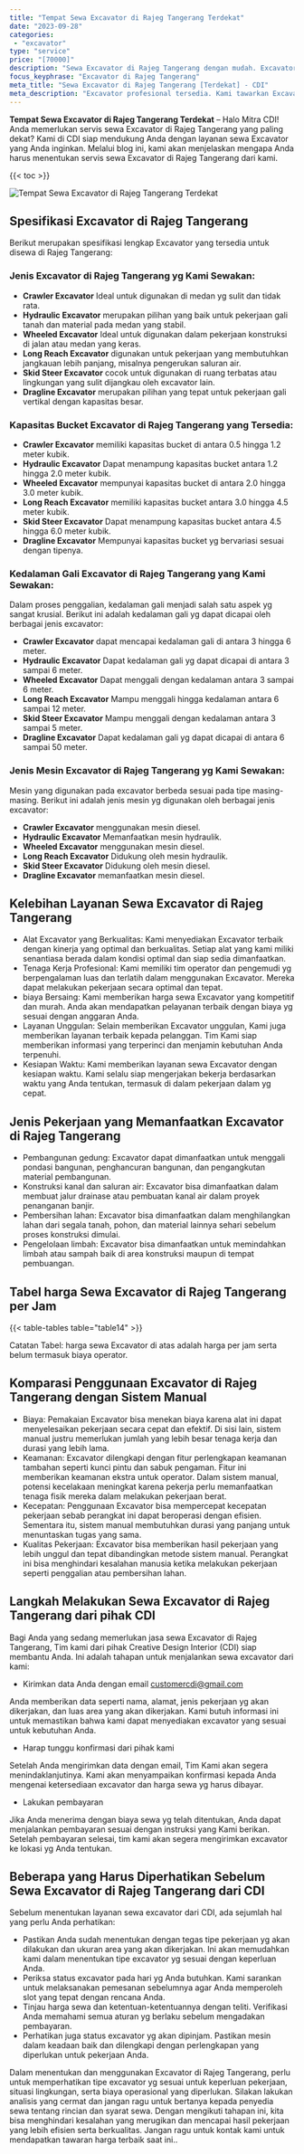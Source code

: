 ```yaml
---
title: "Tempat Sewa Excavator di Rajeg Tangerang Terdekat"
date: "2023-09-28"
categories:
 - "excavator"
type: "service"
price: "[70000]"
description: "Sewa Excavator di Rajeg Tangerang dengan mudah. Excavator unggulan untuk proyek konstruksi yang membutuhkan peralatan profesional dengan performa optimal. Hubungi kami segera."
focus_keyphrase: "Excavator di Rajeg Tangerang"
meta_title: "Sewa Excavator di Rajeg Tangerang [Terdekat] - CDI"
meta_description: "Excavator profesional tersedia. Kami tawarkan Excavator berkualitas untuk menyelesaikan pekerjaan. Promo menarik tersedia."
---
```


**Tempat Sewa Excavator di Rajeg Tangerang Terdekat** – Halo Mitra CDI! Anda memerlukan servis sewa Excavator di Rajeg Tangerang yang paling dekat? Kami di CDI siap mendukung Anda dengan layanan sewa Excavator yang Anda inginkan. Melalui blog ini, kami akan menjelaskan mengapa Anda harus menentukan servis sewa Excavator di Rajeg Tangerang dari kami.

{{< toc >}}

![Tempat Sewa Excavator di Rajeg Tangerang Terdekat](/images/excavator/excavator-23.jpg)

## Spesifikasi Excavator di Rajeg Tangerang

Berikut merupakan spesifikasi lengkap Excavator yang tersedia untuk disewa di Rajeg Tangerang:

### Jenis Excavator di Rajeg Tangerang yg Kami Sewakan:

*   **Crawler Excavator** Ideal untuk digunakan di medan yg sulit dan tidak rata.
*   **Hydraulic Excavator** merupakan pilihan yang baik untuk pekerjaan gali tanah dan material pada medan yang stabil.
*   **Wheeled Excavator** Ideal untuk digunakan dalam pekerjaan konstruksi di jalan atau medan yang keras.
*   **Long Reach Excavator** digunakan untuk pekerjaan yang membutuhkan jangkauan lebih panjang, misalnya pengerukan saluran air.
*   **Skid Steer Excavator** cocok untuk digunakan di ruang terbatas atau lingkungan yang sulit dijangkau oleh excavator lain.
*   **Dragline Excavator** merupakan pilihan yang tepat untuk pekerjaan gali vertikal dengan kapasitas besar.

### Kapasitas Bucket Excavator di Rajeg Tangerang yang Tersedia:

*   **Crawler Excavator** memiliki kapasitas bucket di antara 0.5 hingga 1.2 meter kubik.
*   **Hydraulic Excavator** Dapat menampung kapasitas bucket antara 1.2 hingga 2.0 meter kubik.
*   **Wheeled Excavator** mempunyai kapasitas bucket di antara 2.0 hingga 3.0 meter kubik.
*   **Long Reach Excavator** memiliki kapasitas bucket antara 3.0 hingga 4.5 meter kubik.
*   **Skid Steer Excavator** Dapat menampung kapasitas bucket antara 4.5 hingga 6.0 meter kubik.
*   **Dragline Excavator** Mempunyai kapasitas bucket yg bervariasi sesuai dengan tipenya.

### Kedalaman Gali Excavator di Rajeg Tangerang yang Kami Sewakan:

Dalam proses penggalian, kedalaman gali menjadi salah satu aspek yg sangat krusial. Berikut ini adalah kedalaman gali yg dapat dicapai oleh berbagai jenis excavator:

*   **Crawler Excavator** dapat mencapai kedalaman gali di antara 3 hingga 6 meter.
*   **Hydraulic Excavator** Dapat kedalaman gali yg dapat dicapai di antara 3 sampai 6 meter.
*   **Wheeled Excavator** Dapat menggali dengan kedalaman antara 3 sampai 6 meter.
*   **Long Reach Excavator** Mampu menggali hingga kedalaman antara 6 sampai 12 meter.
*   **Skid Steer Excavator** Mampu menggali dengan kedalaman antara 3 sampai 5 meter.
*   **Dragline Excavator** Dapat kedalaman gali yg dapat dicapai di antara 6 sampai 50 meter.

### Jenis Mesin Excavator di Rajeg Tangerang yg Kami Sewakan:

Mesin yang digunakan pada excavator berbeda sesuai pada tipe masing-masing. Berikut ini adalah jenis mesin yg digunakan oleh berbagai jenis excavator:

*   **Crawler Excavator** menggunakan mesin diesel.
*   **Hydraulic Excavator** Memanfaatkan mesin hydraulik.
*   **Wheeled Excavator** menggunakan mesin diesel.
*   **Long Reach Excavator** Didukung oleh mesin hydraulik.
*   **Skid Steer Excavator** Didukung oleh mesin diesel.
*   **Dragline Excavator** memanfaatkan mesin diesel.

## Kelebihan Layanan Sewa Excavator di Rajeg Tangerang

*   Alat Excavator yang Berkualitas: Kami menyediakan Excavator terbaik dengan kinerja yang optimal dan berkualitas. Setiap alat yang kami miliki senantiasa berada dalam kondisi optimal dan siap sedia dimanfaatkan.
*   Tenaga Kerja Profesional: Kami memiliki tim operator dan pengemudi yg berpengalaman luas dan terlatih dalam menggunakan Excavator. Mereka dapat melakukan pekerjaan secara optimal dan tepat.
*   biaya Bersaing: Kami memberikan harga sewa Excavator yang kompetitif dan murah. Anda akan mendapatkan pelayanan terbaik dengan biaya yg sesuai dengan anggaran Anda.
*   Layanan Unggulan: Selain memberikan Excavator unggulan, Kami juga memberikan layanan terbaik kepada pelanggan. Tim Kami siap memberikan informasi yang terperinci dan menjamin kebutuhan Anda terpenuhi.
*   Kesiapan Waktu: Kami memberikan layanan sewa Excavator dengan kesiapan waktu. Kami selalu siap mengerjakan bekerja berdasarkan waktu yang Anda tentukan, termasuk di dalam pekerjaan dalam yg cepat.

## Jenis Pekerjaan yang Memanfaatkan Excavator di Rajeg Tangerang

*   Pembangunan gedung: Excavator dapat dimanfaatkan untuk menggali pondasi bangunan, penghancuran bangunan, dan pengangkutan material pembangunan.
*   Konstruksi kanal dan saluran air: Excavator bisa dimanfaatkan dalam membuat jalur drainase atau pembuatan kanal air dalam proyek penanganan banjir.
*   Pembersihan lahan: Excavator bisa dimanfaatkan dalam menghilangkan lahan dari segala tanah, pohon, dan material lainnya sehari sebelum proses konstruksi dimulai.
*   Pengelolaan limbah: Excavator bisa dimanfaatkan untuk memindahkan limbah atau sampah baik di area konstruksi maupun di tempat pembuangan.

## Tabel harga Sewa Excavator di Rajeg Tangerang per Jam

{{< table-tables table="table14" >}}

Catatan Tabel: harga sewa Excavator di atas adalah harga per jam serta belum termasuk biaya operator.

## Komparasi Penggunaan Excavator di Rajeg Tangerang dengan Sistem Manual

*   Biaya: Pemakaian Excavator bisa menekan biaya karena alat ini dapat menyelesaikan pekerjaan secara cepat dan efektif. Di sisi lain, sistem manual justru memerlukan jumlah yang lebih besar tenaga kerja dan durasi yang lebih lama.
*   Keamanan: Excavator dilengkapi dengan fitur perlengkapan keamanan tambahan seperti kunci pintu dan sabuk pengaman. Fitur ini memberikan keamanan ekstra untuk operator. Dalam sistem manual, potensi kecelakaan meningkat karena pekerja perlu memanfaatkan tenaga fisik mereka dalam melakukan pekerjaan berat.
*   Kecepatan: Penggunaan Excavator bisa mempercepat kecepatan pekerjaan sebab perangkat ini dapat beroperasi dengan efisien. Sementara itu, sistem manual membutuhkan durasi yang panjang untuk menuntaskan tugas yang sama.
*   Kualitas Pekerjaan: Excavator bisa memberikan hasil pekerjaan yang lebih unggul dan tepat dibandingkan metode sistem manual. Perangkat ini bisa menghindari kesalahan manusia ketika melakukan pekerjaan seperti penggalian atau pembersihan lahan.

## Langkah Melakukan Sewa Excavator di Rajeg Tangerang dari pihak CDI

Bagi Anda yang sedang memerlukan jasa sewa Excavator di Rajeg Tangerang, Tim kami dari pihak Creative Design Interior (CDI) siap membantu Anda. Ini adalah tahapan untuk menjalankan sewa excavator dari kami:

*   Kirimkan data Anda dengan email customercdi@gmail.com

Anda memberikan data seperti nama, alamat, jenis pekerjaan yg akan dikerjakan, dan luas area yang akan dikerjakan. Kami butuh informasi ini untuk memastikan bahwa kami dapat menyediakan excavator yang sesuai untuk kebutuhan Anda.
*   Harap tunggu konfirmasi dari pihak kami

Setelah Anda mengirimkan data dengan email, Tim Kami akan segera menindaklanjutinya. Kami akan menyampaikan konfirmasi kepada Anda mengenai ketersediaan excavator dan harga sewa yg harus dibayar.
*   Lakukan pembayaran

Jika Anda menerima dengan biaya sewa yg telah ditentukan, Anda dapat menjalankan pembayaran sesuai dengan instruksi yang Kami berikan. Setelah pembayaran selesai, tim kami akan segera mengirimkan excavator ke lokasi yg Anda tentukan.

## Beberapa yang Harus Diperhatikan Sebelum Sewa Excavator di Rajeg Tangerang dari CDI

Sebelum menentukan layanan sewa excavator dari CDI, ada sejumlah hal yang perlu Anda perhatikan:

*   Pastikan Anda sudah menentukan dengan tegas tipe pekerjaan yg akan dilakukan dan ukuran area yang akan dikerjakan. Ini akan memudahkan kami dalam menentukan tipe excavator yg sesuai dengan keperluan Anda.
*   Periksa status excavator pada hari yg Anda butuhkan. Kami sarankan untuk melaksanakan pemesanan sebelumnya agar Anda memperoleh slot yang tepat dengan rencana Anda.
*   Tinjau harga sewa dan ketentuan-ketentuannya dengan teliti. Verifikasi Anda memahami semua aturan yg berlaku sebelum mengadakan pembayaran.
*   Perhatikan juga status excavator yg akan dipinjam. Pastikan mesin dalam keadaan baik dan dilengkapi dengan perlengkapan yang diperlukan untuk pekerjaan Anda.

Dalam menentukan dan menggunakan Excavator di Rajeg Tangerang, perlu untuk memperhatikan tipe excavator yg sesuai untuk keperluan pekerjaan, situasi lingkungan, serta biaya operasional yang diperlukan. Silakan lakukan analisis yang cermat dan jangan ragu untuk bertanya kepada penyedia sewa tentang rincian dan syarat sewa. Dengan mengikuti tahapan ini, kita bisa menghindari kesalahan yang merugikan dan mencapai hasil pekerjaan yang lebih efisien serta berkualitas. Jangan ragu untuk kontak kami untuk mendapatkan tawaran harga terbaik saat ini..